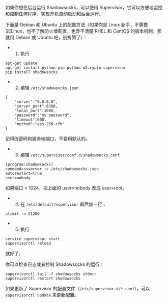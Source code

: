 如果你想在后台运行 Shadowsocks，可以使用 Supervisor，它可以方便地监控和控制任何程序，实现开机自动启动和后台运行。

下面是 Debian 和 Ubuntu 上的配置方法（如果你是 Linux 新手，不需要 SELinux，也不了解防火墙配置，也弄不清楚 RHEL 和 CentOS 的版本机制，那就用 Debian 或 Ubuntu 吧，别折腾了）：

- 1. 执行
```
apt-get update
apt-get install python-pip python-m2crypto supervisor
pip install shadowsocks
```

- 2. 编辑 `/etc/shadowsocks.json`

```
{
    "server":"0.0.0.0",
    "server_port":8388,
    "local_port":1080,
    "password":"my password",
    "timeout":600,
    "method":"aes-256-cfb"
}
```
记得改密码和服务端端口，不要用默认的。

- 3. 编辑 `/etc/supervisor/conf.d/shadowsocks.conf`

```
[program:shadowsocks]
command=ssserver -c /etc/shadowsocks.json
autorestart=true
user=nobody
```
如果端口 < 1024，把上面的 user=nobody 改成 user=root。

- 4. 在 `/etc/default/supervisor` 最后加一行：

```
ulimit -n 51200
```

- 5. 执行
```
service supervisor start
supervisorctl reload
```
就好了。

你可以检查日志或者控制 Shadowsocks 的运行：
```
supervisorctl tail -f shadowsocks stderr
supervisorctl restart shadowsocks
```

如果更新了 Supervisor 的配置文件（`/etc/supervisor.d/*.conf`），可以 `supervisorctl update` 来更新配置。
